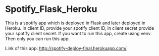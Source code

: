 # Spotify_Flask_Heroku

This is a spotify app which is deployed in Flask and later deployed in Heroku.
In client ID, provide your spotify client ID, in client secret provide your spotify client secret.
If you want to run this app, create using venv. Then only you can run this app.

Link of this app: 
http://spotify-deploy-final.herokuapp.com/
